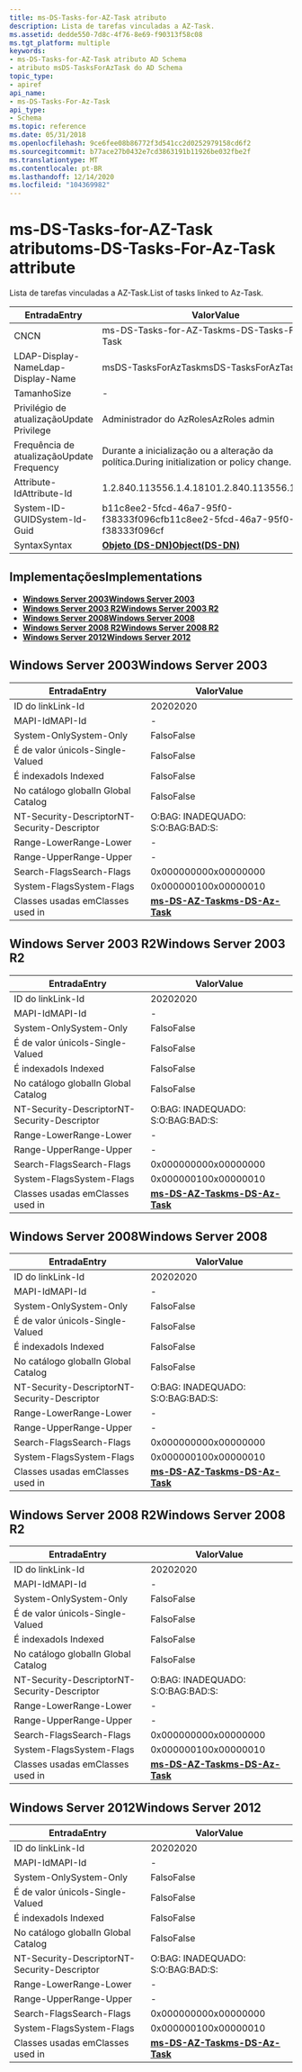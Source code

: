 ```yaml
---
title: ms-DS-Tasks-for-AZ-Task atributo
description: Lista de tarefas vinculadas a AZ-Task.
ms.assetid: dedde550-7d8c-4f76-8e69-f90313f58c08
ms.tgt_platform: multiple
keywords:
- ms-DS-Tasks-for-AZ-Task atributo AD Schema
- atributo msDS-TasksForAzTask do AD Schema
topic_type:
- apiref
api_name:
- ms-DS-Tasks-For-Az-Task
api_type:
- Schema
ms.topic: reference
ms.date: 05/31/2018
ms.openlocfilehash: 9ce6fee08b86772f3d541cc2d0252979158cd6f2
ms.sourcegitcommit: b77ace27b0432e7cd3863191b11926be032fbe2f
ms.translationtype: MT
ms.contentlocale: pt-BR
ms.lasthandoff: 12/14/2020
ms.locfileid: "104369982"
---
```

# <a name="ms-ds-tasks-for-az-task-attribute"></a><span data-ttu-id="27dc4-105">ms-DS-Tasks-for-AZ-Task atributo</span><span class="sxs-lookup"><span data-stu-id="27dc4-105">ms-DS-Tasks-For-Az-Task attribute</span></span>

<span data-ttu-id="27dc4-106">Lista de tarefas vinculadas a AZ-Task.</span><span class="sxs-lookup"><span data-stu-id="27dc4-106">List of tasks linked to Az-Task.</span></span>



| <span data-ttu-id="27dc4-107">Entrada</span><span class="sxs-lookup"><span data-stu-id="27dc4-107">Entry</span></span> | <span data-ttu-id="27dc4-108">Valor</span><span class="sxs-lookup"><span data-stu-id="27dc4-108">Value</span></span> |
|-------------------|-----------------------------------------|
| <span data-ttu-id="27dc4-109">CN</span><span class="sxs-lookup"><span data-stu-id="27dc4-109">CN</span></span>                | <span data-ttu-id="27dc4-110">ms-DS-Tasks-for-AZ-Task</span><span class="sxs-lookup"><span data-stu-id="27dc4-110">ms-DS-Tasks-For-Az-Task</span></span>                 |
| <span data-ttu-id="27dc4-111">LDAP-Display-Name</span><span class="sxs-lookup"><span data-stu-id="27dc4-111">Ldap-Display-Name</span></span> | <span data-ttu-id="27dc4-112">msDS-TasksForAzTask</span><span class="sxs-lookup"><span data-stu-id="27dc4-112">msDS-TasksForAzTask</span></span>                     |
| <span data-ttu-id="27dc4-113">Tamanho</span><span class="sxs-lookup"><span data-stu-id="27dc4-113">Size</span></span>              | \-                                      |
| <span data-ttu-id="27dc4-114">Privilégio de atualização</span><span class="sxs-lookup"><span data-stu-id="27dc4-114">Update Privilege</span></span>  | <span data-ttu-id="27dc4-115">Administrador do AzRoles</span><span class="sxs-lookup"><span data-stu-id="27dc4-115">AzRoles admin</span></span>                           |
| <span data-ttu-id="27dc4-116">Frequência de atualização</span><span class="sxs-lookup"><span data-stu-id="27dc4-116">Update Frequency</span></span>  | <span data-ttu-id="27dc4-117">Durante a inicialização ou a alteração da política.</span><span class="sxs-lookup"><span data-stu-id="27dc4-117">During initialization or policy change.</span></span> |
| <span data-ttu-id="27dc4-118">Attribute-Id</span><span class="sxs-lookup"><span data-stu-id="27dc4-118">Attribute-Id</span></span>      | <span data-ttu-id="27dc4-119">1.2.840.113556.1.4.1810</span><span class="sxs-lookup"><span data-stu-id="27dc4-119">1.2.840.113556.1.4.1810</span></span>                 |
| <span data-ttu-id="27dc4-120">System-ID-GUID</span><span class="sxs-lookup"><span data-stu-id="27dc4-120">System-Id-Guid</span></span>    | <span data-ttu-id="27dc4-121">b11c8ee2-5fcd-46a7-95f0-f38333f096cf</span><span class="sxs-lookup"><span data-stu-id="27dc4-121">b11c8ee2-5fcd-46a7-95f0-f38333f096cf</span></span>    |
| <span data-ttu-id="27dc4-122">Syntax</span><span class="sxs-lookup"><span data-stu-id="27dc4-122">Syntax</span></span>            | [<span data-ttu-id="27dc4-123">**Objeto (DS-DN)**</span><span class="sxs-lookup"><span data-stu-id="27dc4-123">**Object(DS-DN)**</span></span>](s-object-ds-dn.md) |



## <a name="implementations"></a><span data-ttu-id="27dc4-124">Implementações</span><span class="sxs-lookup"><span data-stu-id="27dc4-124">Implementations</span></span>

-   [<span data-ttu-id="27dc4-125">**Windows Server 2003**</span><span class="sxs-lookup"><span data-stu-id="27dc4-125">**Windows Server 2003**</span></span>](#windows-server-2003)
-   [<span data-ttu-id="27dc4-126">**Windows Server 2003 R2**</span><span class="sxs-lookup"><span data-stu-id="27dc4-126">**Windows Server 2003 R2**</span></span>](#windows-server-2003-r2)
-   [<span data-ttu-id="27dc4-127">**Windows Server 2008**</span><span class="sxs-lookup"><span data-stu-id="27dc4-127">**Windows Server 2008**</span></span>](#windows-server-2008)
-   [<span data-ttu-id="27dc4-128">**Windows Server 2008 R2**</span><span class="sxs-lookup"><span data-stu-id="27dc4-128">**Windows Server 2008 R2**</span></span>](#windows-server-2008-r2)
-   [<span data-ttu-id="27dc4-129">**Windows Server 2012**</span><span class="sxs-lookup"><span data-stu-id="27dc4-129">**Windows Server 2012**</span></span>](#windows-server-2012)

## <a name="windows-server-2003"></a><span data-ttu-id="27dc4-130">Windows Server 2003</span><span class="sxs-lookup"><span data-stu-id="27dc4-130">Windows Server 2003</span></span>



| <span data-ttu-id="27dc4-131">Entrada</span><span class="sxs-lookup"><span data-stu-id="27dc4-131">Entry</span></span> | <span data-ttu-id="27dc4-132">Valor</span><span class="sxs-lookup"><span data-stu-id="27dc4-132">Value</span></span> |
|------------------------|---------------------------------------------------|
| <span data-ttu-id="27dc4-133">ID do link</span><span class="sxs-lookup"><span data-stu-id="27dc4-133">Link-Id</span></span>                | <span data-ttu-id="27dc4-134">2020</span><span class="sxs-lookup"><span data-stu-id="27dc4-134">2020</span></span>                                              |
| <span data-ttu-id="27dc4-135">MAPI-Id</span><span class="sxs-lookup"><span data-stu-id="27dc4-135">MAPI-Id</span></span>                | \-                                                |
| <span data-ttu-id="27dc4-136">System-Only</span><span class="sxs-lookup"><span data-stu-id="27dc4-136">System-Only</span></span>            | <span data-ttu-id="27dc4-137">Falso</span><span class="sxs-lookup"><span data-stu-id="27dc4-137">False</span></span>                                             |
| <span data-ttu-id="27dc4-138">É de valor único</span><span class="sxs-lookup"><span data-stu-id="27dc4-138">Is-Single-Valued</span></span>       | <span data-ttu-id="27dc4-139">Falso</span><span class="sxs-lookup"><span data-stu-id="27dc4-139">False</span></span>                                             |
| <span data-ttu-id="27dc4-140">É indexado</span><span class="sxs-lookup"><span data-stu-id="27dc4-140">Is Indexed</span></span>             | <span data-ttu-id="27dc4-141">Falso</span><span class="sxs-lookup"><span data-stu-id="27dc4-141">False</span></span>                                             |
| <span data-ttu-id="27dc4-142">No catálogo global</span><span class="sxs-lookup"><span data-stu-id="27dc4-142">In Global Catalog</span></span>      | <span data-ttu-id="27dc4-143">Falso</span><span class="sxs-lookup"><span data-stu-id="27dc4-143">False</span></span>                                             |
| <span data-ttu-id="27dc4-144">NT-Security-Descriptor</span><span class="sxs-lookup"><span data-stu-id="27dc4-144">NT-Security-Descriptor</span></span> | <span data-ttu-id="27dc4-145">O:BAG: INADEQUADO: S:</span><span class="sxs-lookup"><span data-stu-id="27dc4-145">O:BAG:BAD:S:</span></span>                                      |
| <span data-ttu-id="27dc4-146">Range-Lower</span><span class="sxs-lookup"><span data-stu-id="27dc4-146">Range-Lower</span></span>            | \-                                                |
| <span data-ttu-id="27dc4-147">Range-Upper</span><span class="sxs-lookup"><span data-stu-id="27dc4-147">Range-Upper</span></span>            | \-                                                |
| <span data-ttu-id="27dc4-148">Search-Flags</span><span class="sxs-lookup"><span data-stu-id="27dc4-148">Search-Flags</span></span>           | <span data-ttu-id="27dc4-149">0x00000000</span><span class="sxs-lookup"><span data-stu-id="27dc4-149">0x00000000</span></span>                                        |
| <span data-ttu-id="27dc4-150">System-Flags</span><span class="sxs-lookup"><span data-stu-id="27dc4-150">System-Flags</span></span>           | <span data-ttu-id="27dc4-151">0x00000010</span><span class="sxs-lookup"><span data-stu-id="27dc4-151">0x00000010</span></span>                                        |
| <span data-ttu-id="27dc4-152">Classes usadas em</span><span class="sxs-lookup"><span data-stu-id="27dc4-152">Classes used in</span></span>        | [<span data-ttu-id="27dc4-153">**ms-DS-AZ-Task**</span><span class="sxs-lookup"><span data-stu-id="27dc4-153">**ms-DS-Az-Task**</span></span>](c-msds-aztask.md)<br/> |



## <a name="windows-server-2003-r2"></a><span data-ttu-id="27dc4-154">Windows Server 2003 R2</span><span class="sxs-lookup"><span data-stu-id="27dc4-154">Windows Server 2003 R2</span></span>



| <span data-ttu-id="27dc4-155">Entrada</span><span class="sxs-lookup"><span data-stu-id="27dc4-155">Entry</span></span> | <span data-ttu-id="27dc4-156">Valor</span><span class="sxs-lookup"><span data-stu-id="27dc4-156">Value</span></span> |
|------------------------|---------------------------------------------------|
| <span data-ttu-id="27dc4-157">ID do link</span><span class="sxs-lookup"><span data-stu-id="27dc4-157">Link-Id</span></span>                | <span data-ttu-id="27dc4-158">2020</span><span class="sxs-lookup"><span data-stu-id="27dc4-158">2020</span></span>                                              |
| <span data-ttu-id="27dc4-159">MAPI-Id</span><span class="sxs-lookup"><span data-stu-id="27dc4-159">MAPI-Id</span></span>                | \-                                                |
| <span data-ttu-id="27dc4-160">System-Only</span><span class="sxs-lookup"><span data-stu-id="27dc4-160">System-Only</span></span>            | <span data-ttu-id="27dc4-161">Falso</span><span class="sxs-lookup"><span data-stu-id="27dc4-161">False</span></span>                                             |
| <span data-ttu-id="27dc4-162">É de valor único</span><span class="sxs-lookup"><span data-stu-id="27dc4-162">Is-Single-Valued</span></span>       | <span data-ttu-id="27dc4-163">Falso</span><span class="sxs-lookup"><span data-stu-id="27dc4-163">False</span></span>                                             |
| <span data-ttu-id="27dc4-164">É indexado</span><span class="sxs-lookup"><span data-stu-id="27dc4-164">Is Indexed</span></span>             | <span data-ttu-id="27dc4-165">Falso</span><span class="sxs-lookup"><span data-stu-id="27dc4-165">False</span></span>                                             |
| <span data-ttu-id="27dc4-166">No catálogo global</span><span class="sxs-lookup"><span data-stu-id="27dc4-166">In Global Catalog</span></span>      | <span data-ttu-id="27dc4-167">Falso</span><span class="sxs-lookup"><span data-stu-id="27dc4-167">False</span></span>                                             |
| <span data-ttu-id="27dc4-168">NT-Security-Descriptor</span><span class="sxs-lookup"><span data-stu-id="27dc4-168">NT-Security-Descriptor</span></span> | <span data-ttu-id="27dc4-169">O:BAG: INADEQUADO: S:</span><span class="sxs-lookup"><span data-stu-id="27dc4-169">O:BAG:BAD:S:</span></span>                                      |
| <span data-ttu-id="27dc4-170">Range-Lower</span><span class="sxs-lookup"><span data-stu-id="27dc4-170">Range-Lower</span></span>            | \-                                                |
| <span data-ttu-id="27dc4-171">Range-Upper</span><span class="sxs-lookup"><span data-stu-id="27dc4-171">Range-Upper</span></span>            | \-                                                |
| <span data-ttu-id="27dc4-172">Search-Flags</span><span class="sxs-lookup"><span data-stu-id="27dc4-172">Search-Flags</span></span>           | <span data-ttu-id="27dc4-173">0x00000000</span><span class="sxs-lookup"><span data-stu-id="27dc4-173">0x00000000</span></span>                                        |
| <span data-ttu-id="27dc4-174">System-Flags</span><span class="sxs-lookup"><span data-stu-id="27dc4-174">System-Flags</span></span>           | <span data-ttu-id="27dc4-175">0x00000010</span><span class="sxs-lookup"><span data-stu-id="27dc4-175">0x00000010</span></span>                                        |
| <span data-ttu-id="27dc4-176">Classes usadas em</span><span class="sxs-lookup"><span data-stu-id="27dc4-176">Classes used in</span></span>        | [<span data-ttu-id="27dc4-177">**ms-DS-AZ-Task**</span><span class="sxs-lookup"><span data-stu-id="27dc4-177">**ms-DS-Az-Task**</span></span>](c-msds-aztask.md)<br/> |



## <a name="windows-server-2008"></a><span data-ttu-id="27dc4-178">Windows Server 2008</span><span class="sxs-lookup"><span data-stu-id="27dc4-178">Windows Server 2008</span></span>



| <span data-ttu-id="27dc4-179">Entrada</span><span class="sxs-lookup"><span data-stu-id="27dc4-179">Entry</span></span> | <span data-ttu-id="27dc4-180">Valor</span><span class="sxs-lookup"><span data-stu-id="27dc4-180">Value</span></span> |
|------------------------|---------------------------------------------------|
| <span data-ttu-id="27dc4-181">ID do link</span><span class="sxs-lookup"><span data-stu-id="27dc4-181">Link-Id</span></span>                | <span data-ttu-id="27dc4-182">2020</span><span class="sxs-lookup"><span data-stu-id="27dc4-182">2020</span></span>                                              |
| <span data-ttu-id="27dc4-183">MAPI-Id</span><span class="sxs-lookup"><span data-stu-id="27dc4-183">MAPI-Id</span></span>                | \-                                                |
| <span data-ttu-id="27dc4-184">System-Only</span><span class="sxs-lookup"><span data-stu-id="27dc4-184">System-Only</span></span>            | <span data-ttu-id="27dc4-185">Falso</span><span class="sxs-lookup"><span data-stu-id="27dc4-185">False</span></span>                                             |
| <span data-ttu-id="27dc4-186">É de valor único</span><span class="sxs-lookup"><span data-stu-id="27dc4-186">Is-Single-Valued</span></span>       | <span data-ttu-id="27dc4-187">Falso</span><span class="sxs-lookup"><span data-stu-id="27dc4-187">False</span></span>                                             |
| <span data-ttu-id="27dc4-188">É indexado</span><span class="sxs-lookup"><span data-stu-id="27dc4-188">Is Indexed</span></span>             | <span data-ttu-id="27dc4-189">Falso</span><span class="sxs-lookup"><span data-stu-id="27dc4-189">False</span></span>                                             |
| <span data-ttu-id="27dc4-190">No catálogo global</span><span class="sxs-lookup"><span data-stu-id="27dc4-190">In Global Catalog</span></span>      | <span data-ttu-id="27dc4-191">Falso</span><span class="sxs-lookup"><span data-stu-id="27dc4-191">False</span></span>                                             |
| <span data-ttu-id="27dc4-192">NT-Security-Descriptor</span><span class="sxs-lookup"><span data-stu-id="27dc4-192">NT-Security-Descriptor</span></span> | <span data-ttu-id="27dc4-193">O:BAG: INADEQUADO: S:</span><span class="sxs-lookup"><span data-stu-id="27dc4-193">O:BAG:BAD:S:</span></span>                                      |
| <span data-ttu-id="27dc4-194">Range-Lower</span><span class="sxs-lookup"><span data-stu-id="27dc4-194">Range-Lower</span></span>            | \-                                                |
| <span data-ttu-id="27dc4-195">Range-Upper</span><span class="sxs-lookup"><span data-stu-id="27dc4-195">Range-Upper</span></span>            | \-                                                |
| <span data-ttu-id="27dc4-196">Search-Flags</span><span class="sxs-lookup"><span data-stu-id="27dc4-196">Search-Flags</span></span>           | <span data-ttu-id="27dc4-197">0x00000000</span><span class="sxs-lookup"><span data-stu-id="27dc4-197">0x00000000</span></span>                                        |
| <span data-ttu-id="27dc4-198">System-Flags</span><span class="sxs-lookup"><span data-stu-id="27dc4-198">System-Flags</span></span>           | <span data-ttu-id="27dc4-199">0x00000010</span><span class="sxs-lookup"><span data-stu-id="27dc4-199">0x00000010</span></span>                                        |
| <span data-ttu-id="27dc4-200">Classes usadas em</span><span class="sxs-lookup"><span data-stu-id="27dc4-200">Classes used in</span></span>        | [<span data-ttu-id="27dc4-201">**ms-DS-AZ-Task**</span><span class="sxs-lookup"><span data-stu-id="27dc4-201">**ms-DS-Az-Task**</span></span>](c-msds-aztask.md)<br/> |



## <a name="windows-server-2008-r2"></a><span data-ttu-id="27dc4-202">Windows Server 2008 R2</span><span class="sxs-lookup"><span data-stu-id="27dc4-202">Windows Server 2008 R2</span></span>



| <span data-ttu-id="27dc4-203">Entrada</span><span class="sxs-lookup"><span data-stu-id="27dc4-203">Entry</span></span> | <span data-ttu-id="27dc4-204">Valor</span><span class="sxs-lookup"><span data-stu-id="27dc4-204">Value</span></span> |
|------------------------|---------------------------------------------------|
| <span data-ttu-id="27dc4-205">ID do link</span><span class="sxs-lookup"><span data-stu-id="27dc4-205">Link-Id</span></span>                | <span data-ttu-id="27dc4-206">2020</span><span class="sxs-lookup"><span data-stu-id="27dc4-206">2020</span></span>                                              |
| <span data-ttu-id="27dc4-207">MAPI-Id</span><span class="sxs-lookup"><span data-stu-id="27dc4-207">MAPI-Id</span></span>                | \-                                                |
| <span data-ttu-id="27dc4-208">System-Only</span><span class="sxs-lookup"><span data-stu-id="27dc4-208">System-Only</span></span>            | <span data-ttu-id="27dc4-209">Falso</span><span class="sxs-lookup"><span data-stu-id="27dc4-209">False</span></span>                                             |
| <span data-ttu-id="27dc4-210">É de valor único</span><span class="sxs-lookup"><span data-stu-id="27dc4-210">Is-Single-Valued</span></span>       | <span data-ttu-id="27dc4-211">Falso</span><span class="sxs-lookup"><span data-stu-id="27dc4-211">False</span></span>                                             |
| <span data-ttu-id="27dc4-212">É indexado</span><span class="sxs-lookup"><span data-stu-id="27dc4-212">Is Indexed</span></span>             | <span data-ttu-id="27dc4-213">Falso</span><span class="sxs-lookup"><span data-stu-id="27dc4-213">False</span></span>                                             |
| <span data-ttu-id="27dc4-214">No catálogo global</span><span class="sxs-lookup"><span data-stu-id="27dc4-214">In Global Catalog</span></span>      | <span data-ttu-id="27dc4-215">Falso</span><span class="sxs-lookup"><span data-stu-id="27dc4-215">False</span></span>                                             |
| <span data-ttu-id="27dc4-216">NT-Security-Descriptor</span><span class="sxs-lookup"><span data-stu-id="27dc4-216">NT-Security-Descriptor</span></span> | <span data-ttu-id="27dc4-217">O:BAG: INADEQUADO: S:</span><span class="sxs-lookup"><span data-stu-id="27dc4-217">O:BAG:BAD:S:</span></span>                                      |
| <span data-ttu-id="27dc4-218">Range-Lower</span><span class="sxs-lookup"><span data-stu-id="27dc4-218">Range-Lower</span></span>            | \-                                                |
| <span data-ttu-id="27dc4-219">Range-Upper</span><span class="sxs-lookup"><span data-stu-id="27dc4-219">Range-Upper</span></span>            | \-                                                |
| <span data-ttu-id="27dc4-220">Search-Flags</span><span class="sxs-lookup"><span data-stu-id="27dc4-220">Search-Flags</span></span>           | <span data-ttu-id="27dc4-221">0x00000000</span><span class="sxs-lookup"><span data-stu-id="27dc4-221">0x00000000</span></span>                                        |
| <span data-ttu-id="27dc4-222">System-Flags</span><span class="sxs-lookup"><span data-stu-id="27dc4-222">System-Flags</span></span>           | <span data-ttu-id="27dc4-223">0x00000010</span><span class="sxs-lookup"><span data-stu-id="27dc4-223">0x00000010</span></span>                                        |
| <span data-ttu-id="27dc4-224">Classes usadas em</span><span class="sxs-lookup"><span data-stu-id="27dc4-224">Classes used in</span></span>        | [<span data-ttu-id="27dc4-225">**ms-DS-AZ-Task**</span><span class="sxs-lookup"><span data-stu-id="27dc4-225">**ms-DS-Az-Task**</span></span>](c-msds-aztask.md)<br/> |



## <a name="windows-server-2012"></a><span data-ttu-id="27dc4-226">Windows Server 2012</span><span class="sxs-lookup"><span data-stu-id="27dc4-226">Windows Server 2012</span></span>



| <span data-ttu-id="27dc4-227">Entrada</span><span class="sxs-lookup"><span data-stu-id="27dc4-227">Entry</span></span> | <span data-ttu-id="27dc4-228">Valor</span><span class="sxs-lookup"><span data-stu-id="27dc4-228">Value</span></span> |
|------------------------|---------------------------------------------------|
| <span data-ttu-id="27dc4-229">ID do link</span><span class="sxs-lookup"><span data-stu-id="27dc4-229">Link-Id</span></span>                | <span data-ttu-id="27dc4-230">2020</span><span class="sxs-lookup"><span data-stu-id="27dc4-230">2020</span></span>                                              |
| <span data-ttu-id="27dc4-231">MAPI-Id</span><span class="sxs-lookup"><span data-stu-id="27dc4-231">MAPI-Id</span></span>                | \-                                                |
| <span data-ttu-id="27dc4-232">System-Only</span><span class="sxs-lookup"><span data-stu-id="27dc4-232">System-Only</span></span>            | <span data-ttu-id="27dc4-233">Falso</span><span class="sxs-lookup"><span data-stu-id="27dc4-233">False</span></span>                                             |
| <span data-ttu-id="27dc4-234">É de valor único</span><span class="sxs-lookup"><span data-stu-id="27dc4-234">Is-Single-Valued</span></span>       | <span data-ttu-id="27dc4-235">Falso</span><span class="sxs-lookup"><span data-stu-id="27dc4-235">False</span></span>                                             |
| <span data-ttu-id="27dc4-236">É indexado</span><span class="sxs-lookup"><span data-stu-id="27dc4-236">Is Indexed</span></span>             | <span data-ttu-id="27dc4-237">Falso</span><span class="sxs-lookup"><span data-stu-id="27dc4-237">False</span></span>                                             |
| <span data-ttu-id="27dc4-238">No catálogo global</span><span class="sxs-lookup"><span data-stu-id="27dc4-238">In Global Catalog</span></span>      | <span data-ttu-id="27dc4-239">Falso</span><span class="sxs-lookup"><span data-stu-id="27dc4-239">False</span></span>                                             |
| <span data-ttu-id="27dc4-240">NT-Security-Descriptor</span><span class="sxs-lookup"><span data-stu-id="27dc4-240">NT-Security-Descriptor</span></span> | <span data-ttu-id="27dc4-241">O:BAG: INADEQUADO: S:</span><span class="sxs-lookup"><span data-stu-id="27dc4-241">O:BAG:BAD:S:</span></span>                                      |
| <span data-ttu-id="27dc4-242">Range-Lower</span><span class="sxs-lookup"><span data-stu-id="27dc4-242">Range-Lower</span></span>            | \-                                                |
| <span data-ttu-id="27dc4-243">Range-Upper</span><span class="sxs-lookup"><span data-stu-id="27dc4-243">Range-Upper</span></span>            | \-                                                |
| <span data-ttu-id="27dc4-244">Search-Flags</span><span class="sxs-lookup"><span data-stu-id="27dc4-244">Search-Flags</span></span>           | <span data-ttu-id="27dc4-245">0x00000000</span><span class="sxs-lookup"><span data-stu-id="27dc4-245">0x00000000</span></span>                                        |
| <span data-ttu-id="27dc4-246">System-Flags</span><span class="sxs-lookup"><span data-stu-id="27dc4-246">System-Flags</span></span>           | <span data-ttu-id="27dc4-247">0x00000010</span><span class="sxs-lookup"><span data-stu-id="27dc4-247">0x00000010</span></span>                                        |
| <span data-ttu-id="27dc4-248">Classes usadas em</span><span class="sxs-lookup"><span data-stu-id="27dc4-248">Classes used in</span></span>        | [<span data-ttu-id="27dc4-249">**ms-DS-AZ-Task**</span><span class="sxs-lookup"><span data-stu-id="27dc4-249">**ms-DS-Az-Task**</span></span>](c-msds-aztask.md)<br/> |



 

 





